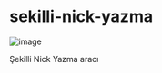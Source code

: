 # sekilli-nick-yazma
![image](https://github.com/user-attachments/assets/4c23b48c-698c-436f-8a73-33378b14db9a)

Şekilli Nick Yazma aracı
